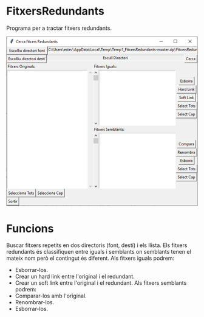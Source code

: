 # FitxersRedundants
Programa per a tractar fitxers redundants.

![UI imatge](https://github.com/Jyskar/FitxersRedundants/blob/master/Redundants.PNG)
# Funcions
Buscar fitxers repetits en dos directoris (font, destí) i els llista.
Els fitxers redundants és classifiquen entre iguals i semblants on semblants tenen el mateix nom però el contingut és diferent.
Als fitxers iguals podrem:
  - Esborrar-los.
  - Crear un hard link entre l'original i el redundant.
  - Crear un soft link entre l'original i el redundant.
Als fitxers semblants podrem:
  - Comparar-los amb l'original.
  - Renombrar-los.
  - Esborrar-los.

